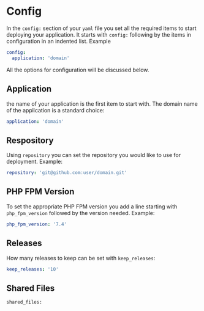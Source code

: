 # Config

In the `config:` section of your `yaml` file you set all the required items to start deploying your application.  It starts with `config:` following by the items in configuration in an indented list. Example

```yml
config:
  application: 'domain'
```

All the options for configuration will be discussed below.

## Application

the name of your application is the first item to start with. The domain name of the application is a standard choice:

```yml
application: 'domain'
```

## Respository

Using `repository` you can set the repository you would like to use for deployment. Example:

```yml
repository: 'git@github.com:user/domain.git'
```

## PHP FPM Version 

To set the appropriate PHP FPM version you add a line starting with `php_fpm_version` followed by the version needed. Example:

```yml
php_fpm_version: '7.4'
```

## Releases

How many releases to keep can be set with `keep_releases`:

```yml
keep_releases: '10'
```

## Shared Files

```
shared_files: 
```
